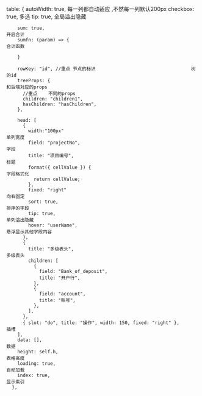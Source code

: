 table: {
        autoWidth: true,                                                 每一列都自动适应 ,不然每一列默认200px
        checkbox: true,                                                  多选
        tip: true,                                                       全局溢出隐藏

        sum: true,                                                       开启合计
        sumfn: (param) => {                                              合计函数

        }

        rowKey: "id", //重点 节点的标识                                   树的id
        treeProps: {                                                     和后端对应的props
          //重点    不同的props
          children: "children1",
          hasChildren: "hasChildren",
        },

        head: [
          {
            width:"100px"                                                 单列宽度
            field: "projectNo",                                           字段
            title: "项目编号",                                             标题
            format({ cellValue }) {                                        字段格式化
              return cellValue;
            },
            fixed: "right"                                                 向右固定
            sort: true,                                                    排序的字段
            tip: true,                                                     单列溢出隐藏
            hover: "userName",                                             悬浮显示其他字段内容
          },
          {
            title: "多级表头",                                              多级表头
            children: [
              {
                field: "Bank_of_deposit",
                title: "开户行",
              },
              {
                field: "account",
                title: "账号",
              },
            ],
          },
          { slot: "do", title: "操作", width: 150, fixed: "right" },        插槽     
        ],
        data: [],                                                           数据
        height: self.h,                                                     表格高度
        loading: true,                                                      自动加载
        index: true,                                                        显示索引
      },
